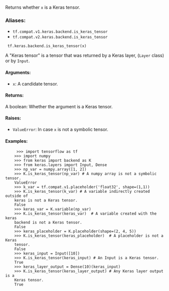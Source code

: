 Returns whether `x` is a Keras tensor.
### Aliases:
- `tf.compat.v1.keras.backend.is_keras_tensor`
- `tf.compat.v2.keras.backend.is_keras_tensor`

```
 tf.keras.backend.is_keras_tensor(x)
```
A "Keras tensor" is a tensor that was returned by a Keras layer, (`Layer` class) or by `Input`.
#### Arguments:
- `x`: A candidate tensor.
#### Returns:
A boolean: Whether the argument is a Keras tensor.
#### Raises:
- `ValueError`: In case `x` is not a symbolic tensor.
#### Examples:

```
     >>> import tensorflow as tf
    >>> import numpy
    >>> from keras import backend as K
    >>> from keras.layers import Input, Dense
    >>> np_var = numpy.array([1, 2])
    >>> K.is_keras_tensor(np_var) # A numpy array is not a symbolic tensor.
    ValueError
    >>> k_var = tf.compat.v1.placeholder('float32', shape=(1,1))
    >>> K.is_keras_tensor(k_var) # A variable indirectly created outside of
    keras is not a Keras tensor.
    False
    >>> keras_var = K.variable(np_var)
    >>> K.is_keras_tensor(keras_var)  # A variable created with the keras
    backend is not a Keras tensor.
    False
    >>> keras_placeholder = K.placeholder(shape=(2, 4, 5))
    >>> K.is_keras_tensor(keras_placeholder)  # A placeholder is not a Keras
    tensor.
    False
    >>> keras_input = Input([10])
    >>> K.is_keras_tensor(keras_input) # An Input is a Keras tensor.
    True
    >>> keras_layer_output = Dense(10)(keras_input)
    >>> K.is_keras_tensor(keras_layer_output) # Any Keras layer output is a
    Keras tensor.
    True
```
